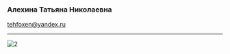 
### Алехина Татьяна Николаевна
tehfoxen@yandex.ru

***





![2](https://user-images.githubusercontent.com/49875663/203127406-72a9b755-4106-4665-bc50-04b7cb6ff786.png)
